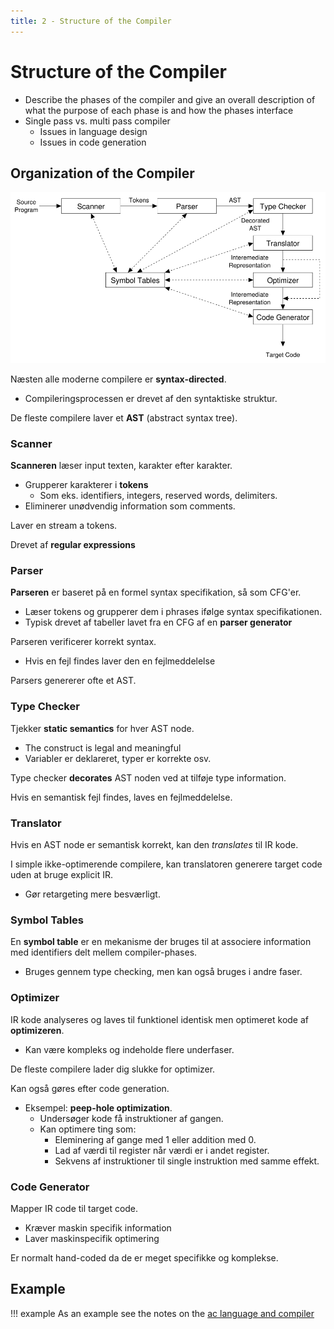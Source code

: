 ```yaml
---
title: 2 - Structure of the Compiler
---
```


# Structure of the Compiler

* Describe the phases of the compiler and give an overall description of what the purpose of each phase is and how the phases interface
* Single pass vs. multi pass compiler
    * Issues in language design
    * Issues in code generation



## Organization of the Compiler

![1560514592305](images/2-structure-of-the-compiler/1560514592305.png)

Næsten alle moderne compilere er **syntax-directed**.

* Compileringsprocessen er drevet af den syntaktiske struktur.

De fleste compilere laver et **AST** (abstract syntax tree).

### Scanner

**Scanneren** læser input texten, karakter efter karakter.

* Grupperer karakterer i **tokens**
    * Som eks. identifiers, integers, reserved words, delimiters.
* Eliminerer unødvendig information som comments.

Laver en stream a tokens.

Drevet af **regular expressions**



### Parser

**Parseren** er baseret på en formel syntax specifikation, så som CFG'er.

* Læser tokens og grupperer dem i phrases ifølge syntax specifikationen.
* Typisk drevet af tabeller lavet fra en CFG af en **parser generator**

Parseren verificerer korrekt syntax.

* Hvis en fejl findes laver den en fejlmeddelelse

Parsers genererer ofte et AST.



### Type Checker

Tjekker **static semantics** for hver AST node.

* The construct is legal and meaningful
* Variabler er deklareret, typer er korrekte osv.

Type checker **decorates** AST noden ved at tilføje type information.

Hvis en semantisk fejl findes, laves en fejlmeddelelse.



### Translator

Hvis en AST node er semantisk korrekt, kan den *translates* til IR kode.

I simple ikke-optimerende compilere, kan translatoren generere target code uden at bruge explicit IR.

* Gør retargeting mere besværligt.



### Symbol Tables

En **symbol table** er en mekanisme der bruges til at associere information med identifiers delt mellem compiler-phases.

* Bruges gennem type checking, men kan også bruges i andre faser.



### Optimizer

IR kode analyseres og laves til funktionel identisk men optimeret kode af **optimizeren**.

* Kan være kompleks og indeholde flere underfaser.

De fleste compilere lader dig slukke for optimizer.

Kan også gøres efter code generation.

* Eksempel: **peep-hole optimization**.
    * Undersøger kode få instruktioner af gangen.
    * Kan optimere ting som:
        * Eleminering af gange med 1 eller addition med 0.
        * Lad af værdi til register når værdi er i andet register.
        * Sekvens af instruktioner til single instruktion med samme effekt.



### Code Generator

Mapper IR code til target code.

* Kræver maskin specifik information
* Laver maskinspecifik optimering

Er normalt hand-coded da de er meget specifikke og komplekse.



## Example

!!! example
	As an example see the notes on the [ac language and compiler](../03b-the-ac-language-and-compiler.md)









